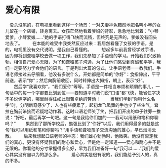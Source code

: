 # 爱心有限

　没头没尾的，在电视里看到这样一个场景：一对夫妻神色黯然地把名叫小琴的女儿留在一个店铺，转身离去。女孩茫然地看着爹妈的背影，急急地比划着：“小琴爱爹，小琴爱娘……”她的手语打得飞快而流畅，但终究是无声的，爹娘没有回头地去了。  　　在本能的难受中我突然反应过来：我居然看懂了女孩的手语。是的，电视里没有交代说明，是我自己看懂的。  　　想起多年前我曾经学过手语。因为即将到聋哑学校去做一项工作，我们先参加了手语班的学习。开始我们兴致勃勃，相信自己爱心无限，为了和聋哑孩子沟通，为了让他们感受到真诚和平等，我们一定要努力学会他们的语言。于是列出大篇的句式，让手语老师一一教我们。手语老师接过去仔细看，他没有多说什么，开始都是简单的“你好”：食指伸出，平平前送，表示“你”；然后向胸前收回，同时转伸出大拇指，朝上，表示“好”。  　　然后学“我喜欢你”，“我们爱你”等等。手语是一件相当麻烦和琐屑的事儿，一句话中的每一个字都要比划到位——要知道平时我们说“口语”都飞快，能省仨字决不多说俩字的，哪里耐得住如此艰苦卓绝的劳动！  　　当我们学到“你叫什么名字”时，分明新奇感少了，人也有些疲累了，起初龙飞凤舞的手也少了些生气，耷拉在胸前笨拙而迟疑地动作着。这时口语老师笑了笑，把我们开出的单子往旁一推说：“好吧，最后再学一句吧。这一句是我给你们加的——我可以用纸和笔和你聊吗？”  　　果然到了那所学校后，勉强比划了“你好”以后，我们用得最多的就是这句“我可以用纸和笔和你聊吗？”用手语和聋哑孩子交流沟通的雄心，早已烟消云散。  　　后来我想起口语老师的神态：我们雄心勃勃时，他微笑。他没有否定我们的真心，更没有怀疑我们的耐心和爱心，但是他一定知道——爱心和耐心并不是无限的。你看他的分寸掌握得多么好，早为我们准备好一句“我可以……”我们的爱心其实没有自以为的那么多。  　　爱心其实是很有限的，我们能给予别人的，真的不多。
  